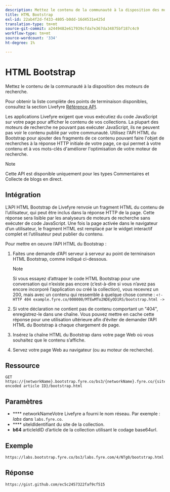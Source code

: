 ```yaml
---
description: Mettez le contenu de la communauté à la disposition des moteurs de recherche.
title: HTML Bootstrap
exl-id: 22ab4f2d-f433-4805-b0dd-16d4531e425d
translation-type: tm+mt
source-git-commit: a2449482e617939cfda7e367da34875bf187c4c9
workflow-type: tm+mt
source-wordcount: '334'
ht-degree: 1%

---
```


# HTML Bootstrap

Mettez le contenu de la communauté à la disposition des moteurs de recherche.

Pour obtenir la liste complète des points de terminaison disponibles, consultez la section Livefyre [Référence API](https://api.livefyre.com/docs).

Les applications Livefyre exigent que vous exécutiez du code JavaScript sur votre page pour afficher le contenu de vos collections. La plupart des moteurs de recherche ne pouvant pas exécuter JavaScript, ils ne peuvent pas voir le contenu publié par votre communauté. Utilisez l&#39;API HTML du Bootstrap pour ajouter des fragments de ce contenu pouvant faire l&#39;objet de recherches à la réponse HTTP initiale de votre page, ce qui permet à votre contenu et à vos mots-clés d&#39;améliorer l&#39;optimisation de votre moteur de recherche.

>[!NOTE]
>
>Cette API est disponible uniquement pour les types Commentaires et Collecte de blogs en direct.

## Intégration

L’API HTML Bootstrap de Livefyre renvoie un fragment HTML du contenu de l’utilisateur, qui peut être inclus dans la réponse HTTP de la page. Cette réponse sera lisible par les analyseurs de moteurs de recherche sans exécuter de code JavaScript. Une fois la page activée dans le navigateur d’un utilisateur, le fragment HTML est remplacé par le widget interactif complet et l’utilisateur peut publier du contenu.

Pour mettre en oeuvre l’API HTML du Bootstrap :

1. Faites une demande d’API serveur à serveur au point de terminaison HTML Bootstrap, comme indiqué ci-dessous.

   >[!NOTE]
   >
   >Si vous essayez d’attraper le code HTML Bootstrap pour une conversation qui n’existe pas encore (c’est-à-dire si vous n’avez pas encore incorporé l’application ou créé la collection), vous recevrez un 200, mais avec un contenu qui ressemble à quelque chose comme : `<!- HTTP 404 example.fyre.co/000000/MTEwMTo2NDEyOD1RS/bootstrap.html ->`

1. Si votre déclaration ne contient pas de contenu comportant un &quot;404&quot;, enregistrez-le dans une chaîne. Vous pouvez mettre en cache cette réponse pour une utilisation ultérieure afin d’éviter de demander l’API HTML du Bootstrap à chaque chargement de page.
1. Insérez la chaîne HTML du Bootstrap dans votre page Web où vous souhaitez que le contenu s’affiche.
1. Servez votre page Web au navigateur (ou au moteur de recherche).

## Ressource

```
GET https://{networkName}.bootstrap.fyre.co/bs3/{networkName}.fyre.co/{siteId}/{base64 encoded article ID}/bootstrap.html 
```

## Paramètres

* **** networkNameVotre Livefyre a fourni le nom réseau. Par exemple : *labs* dans `labs.fyre.co`.
* **** siteIdIdentifiant du site de la collection.
* **b64** articleIdID d’article de la collection utilisant le codage base64url.

## Exemple

```
https://labs.bootstrap.fyre.co/bs3/labs.fyre.com/4/NTg0/bootstrap.html 
```

## Réponse

```
https://gist.github.com/ec5c2457322faf9cf515 
```
